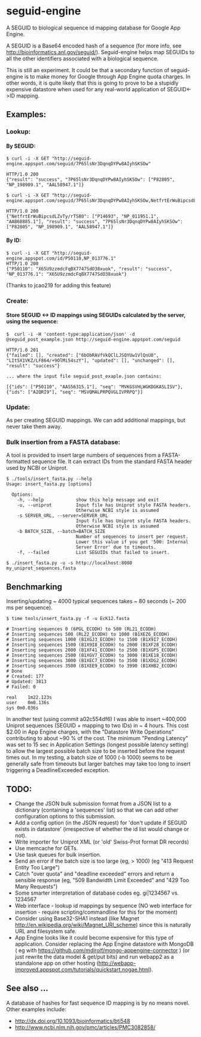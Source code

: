 # seguid-engine

A SEGUID to biological sequence id mapping database for Google App Engine.

A SEGUID is a Base64 encoded hash of a sequence (for more info, see http://bioinformatics.anl.gov/seguid/). Seguid-engine helps map SEGUIDs to all the
other identifiers associated with a biological sequence.

This is still an experiment. It could be that a secondary function of 
seguid-engine is to make money for Google through App Engine quota charges. 
In other words, it is quite likely that this is going to prove to be a 
stupidly expensive datastore when used for any real-world application of 
SEGUID<->ID mapping.

## Examples:

### Lookup:

#### By SEGUID:
    $ curl -i -X GET "http://seguid-engine.appspot.com/seguid/7P65lsNr3DqnqDYPw8AIyhSKSOw"

    HTTP/1.0 200 
    {"result": "success", "7P65lsNr3DqnqDYPw8AIyhSKSOw": ["P82805", "NP_198909.1", "AAL58947.1"]}

    $ curl -i -X GET "http://seguid-engine.appspot.com/seguid/7P65lsNr3DqnqDYPw8AIyhSKSOw,NetfrtErWuBipcsdLZvTy/rTS80"

    HTTP/1.0 200 
    {"NetfrtErWuBipcsdLZvTy/rTS80": ["P14693", "NP_011951.1", "AAB68885.1"], "result": "success", "7P65lsNr3DqnqDYPw8AIyhSKSOw": ["P82805", "NP_198909.1", "AAL58947.1"]}

#### By ID:
    $ curl -i -X GET "http://seguid-engine.appspot.com/id/P50110,NP_013776.1"
    HTTP/1.0 200
    {"P50110": "X65U9zzmdcFqBX7747SdO38xuok", "result": "success", "NP_013776.1": "X65U9zzmdcFqBX7747SdO38xuok"}
    
(Thanks to jcao219 for adding this feature)
    
### Create:

#### Store SEGUID <-> ID mappings using SEGUIDs calculated by the server, using the sequence:

    $  curl -i -H 'content-type:application/json' -d @seguid_post_example.json http://seguid-engine.appspot.com/seguid
        
    HTTP/1.0 201
    {"failed": [], "created": ["6bObRAVfVkQClLJSQYUw1VlQnU0", "LIt5X1VKZ/LF864/+9OlMi54szY"], "updated": [], "unchanged": [], "result": "success"}
    
    ... where the input file seguid_post_exaple.json contains:
    
    [{"ids": ["P50110", "AAS56315.1"], "seq": "MVKGSVHLWGKDGKASLISV"}, {"ids": ["A2QRI9"], "seq": "MSVQMALPRPQVGLIVPRPQ"}]

### Update:

As per creating SEGUID mappings. We can add additional mappings, but never take 
them away.

### Bulk insertion from a FASTA database:

A tool is provided to insert large numbers of sequences from a FASTA-formatted
sequence file. It can extract IDs from the standard FASTA header used by NCBI
or Uniprot.
    
    $ ./tools/insert_fasta.py --help
    Usage: insert_fasta.py [options]

      Options:
        -h, --help            show this help message and exit
        -u, --uniprot         Input file has Uniprot style FASTA headers.
                              Otherwise NCBI style is assumed
        -s SERVER_URL, --server=SERVER_URL
                              Input file has Uniprot style FASTA headers.
                              Otherwise NCBI style is assumed
        -b BATCH_SIZE, --batch=BATCH_SIZE
                              Number of sequences to insert per request.
                              Lower this value if you get '500: Internal
                              Server Error' due to timeouts.
        -f, --failed          List SEGUIDs that failed to insert. 
                  
    $ ./insert_fasta.py -u -s http://localhost:8080 my_uniprot_sequences.fasta


## Benchmarking

Inserting/updating ~ 4000 typical sequences takes ~ 80 seconds 
(~ 200 ms per sequence).

    $ time tools/insert_fasta.py -f -u EcK12.fasta 
    
    # Inserting sequences 0 (6PGL_ECODH) to 500 (RL21_ECODH) 
    # Inserting sequences 500 (RL22_ECODH) to 1000 (B1XEZ6_ECODH) 
    # Inserting sequences 1000 (B1XGJ3_ECODH) to 1500 (B1X9I7_ECODH) 
    # Inserting sequences 1500 (B1X9I8_ECODH) to 2000 (B1XF28_ECODH) 
    # Inserting sequences 2000 (B1XF41_ECODH) to 2500 (B1XGP5_ECODH) 
    # Inserting sequences 2500 (B1XGV7_ECODH) to 3000 (B1XE18_ECODH) 
    # Inserting sequences 3000 (B1XEC7_ECODH) to 3500 (B1XDG2_ECODH) 
    # Inserting sequences 3500 (B1XEE9_ECODH) to 3990 (B1XHB2_ECODH) 
    # Done
    # Created: 177
    # Updated: 3813
    # Failed: 0

    real	1m22.123s
    user	0m0.136s
    sys	0m0.036s

In another test (using commit a02c554df6) I was able to insert ~400,000 Uniprot
sequences (SEGUID + mapping to two IDs) in ~ 4 hours.
This cost $2.00 in App Engine charges, with the "Datastore Write Operations" 
contributing to about ~90 % of the cost. 
The minimum "Pending Latency" was set to 15 sec in Application Settings 
(longest possible latency setting) to allow the largest possible batch size to 
be inserted before the request times out. In my testing, a batch size of 1000 
(-b 1000) seems to be generally safe from timeouts but larger batches may take 
too long to insert triggering a DeadlineExceeded exception.
   
## TODO:

* Change the JSON bulk submission format from a JSON list to a dictionary
  (containing a 'sequences' list) so that we can add other configuration options
  to this submission. 
* Add a config option (in the JSON request) for 'don't update if SEGUID 
  exists in datastore' (irrespective of whether the id list would change 
  or not).
* Write importer for Uniprot XML (or 'old' Swiss-Prot format DR records)
* Use memcache for GETs.
* Use task queues for bulk insertion.
* Send an error if the batch size is too large (eg, > 1000) 
  (eg "413 Request Entity Too Large")
* Catch "over quota" and "deadline exceeded" errors and return a sensible 
  response (eg, "509 Bandwidth Limit Exceeded" and "429 Too Many Requests")
* Some smarter interpretation of database codes eg. gi|1234567 vs. 1234567 
* Web interface - lookup id mappings by sequence (NO web interface for
  insertion - require scripting/commandline for this for the moment)
* Consider using Base32-SHA1 instead (like Magnet 
  http://en.wikipedia.org/wiki/Magnet_URI_scheme) since this is naturally URL
  and filesystem safe.
* App Engine looks like it could become expensive for this type of application.
  Consider replacing the App Engine datastore with MongoDB ( eg with https://github.com/mdirolf/mongo-appengine-connector ) (or just rewrite the data model & get/put bits) and run webapp2 as a standalone app on other hosting (http://webapp-improved.appspot.com/tutorials/quickstart.nogae.html).

## See also ...
A database of hashes for fast sequence ID mapping is by no means novel. 
Other examples include:

* http://dx.doi.org/10.1093/bioinformatics/bti548
* http://www.ncbi.nlm.nih.gov/pmc/articles/PMC3082858/

